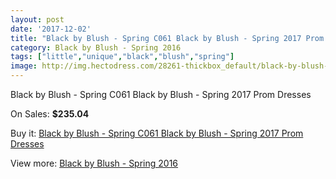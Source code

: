 ```yaml
---
layout: post
date: '2017-12-02'
title: "Black by Blush - Spring C061 Black by Blush - Spring 2017 Prom Dresses"
category: Black by Blush - Spring 2016
tags: ["little","unique","black","blush","spring"]
image: http://img.hectodress.com/28261-thickbox_default/black-by-blush-spring-c061-black-by-blush-spring-2012-prom-dresses.jpg
---
```

Black by Blush - Spring C061 Black by Blush - Spring 2017 Prom Dresses

On Sales: **$235.04**
<a href="https://www.hectodress.com/black-by-blush-spring-2013/13193-black-by-blush-spring-c061-black-by-blush-spring-2012-prom-dresses.html"><amp-img layout="responsive" width="600" height="600" src="//img.hectodress.com/28261-thickbox_default/black-by-blush-spring-c061-black-by-blush-spring-2012-prom-dresses.jpg" alt="Black by Blush - Spring C061 Black by Blush - Spring 2017 Prom Dresses 0" /></a>
<a href="https://www.hectodress.com/black-by-blush-spring-2013/13193-black-by-blush-spring-c061-black-by-blush-spring-2012-prom-dresses.html"><amp-img layout="responsive" width="600" height="600" src="//img.hectodress.com/28262-thickbox_default/black-by-blush-spring-c061-black-by-blush-spring-2012-prom-dresses.jpg" alt="Black by Blush - Spring C061 Black by Blush - Spring 2017 Prom Dresses 1" /></a>

Buy it: [Black by Blush - Spring C061 Black by Blush - Spring 2017 Prom Dresses](https://www.hectodress.com/black-by-blush-spring-2013/13193-black-by-blush-spring-c061-black-by-blush-spring-2012-prom-dresses.html "Black by Blush - Spring C061 Black by Blush - Spring 2017 Prom Dresses")

View more: [Black by Blush - Spring 2016](https://www.hectodress.com/207-black-by-blush-spring-2013 "Black by Blush - Spring 2016")